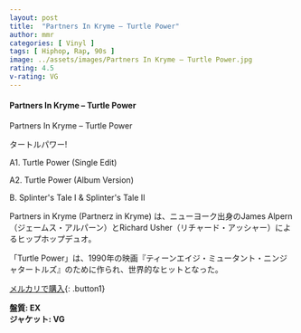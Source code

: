 ```yaml
---
layout: post
title:  "Partners In Kryme – Turtle Power"
author: mmr
categories: [ Vinyl ]
tags: [ Hiphop, Rap, 90s ]
image: ../assets/images/Partners In Kryme – Turtle Power.jpg
rating: 4.5
v-rating: VG
---
```


#### Partners In Kryme – Turtle Power

Partners In Kryme – Turtle Power

タートルパワー!

A1. Turtle Power (Single Edit)

A2. Turtle Power (Album Version)

B. Splinter's Tale I & Splinter's Tale II

Partners in Kryme (Partnerz in Kryme) は、ニューヨーク出身のJames Alpern（ジェームス・アルパーン）とRichard Usher（リチャード・アッシャー）によるヒップホップデュオ。

「Turtle Power」は、1990年の映画『ティーンエイジ・ミュータント・ニンジャタートルズ』のために作られ、世界的なヒットとなった。

[メルカリで購入](https://jp.mercari.com/item/m18653257795?afid=6142608987){: .button1}

<div class="mt-4 mb-4 d-flex align-items-center">
<strong class="mr-1">盤質: EX</strong>
</div>
<div class="mt-4 mb-4 d-flex align-items-center">
<strong class="mr-1">ジャケット: VG</strong>
</div>
